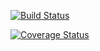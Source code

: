 [![Build Status](https://travis-ci.org/akpante3/stackoverflow-lite.svg?branch=master)](https://travis-ci.org/akpante3/stackoverflow-lite)

[![Coverage Status](https://coveralls.io/repos/github/akpante3/stackoverflow-lite/badge.svg)](https://coveralls.io/github/akpante3/stackoverflow-lite)


